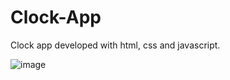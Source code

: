 # Clock-App
Clock app developed with html, css and javascript.

![image](https://user-images.githubusercontent.com/98719469/189362171-7090306b-5a77-4c2b-a176-b72a11159e96.png)
